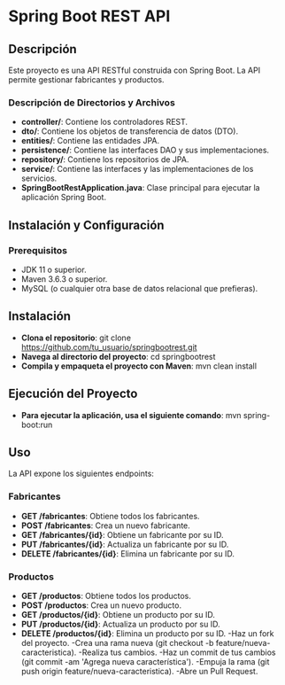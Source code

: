 # **Spring Boot REST API**

## **Descripción**

Este proyecto es una API RESTful construida con Spring Boot. La API permite gestionar fabricantes y productos.


### **Descripción de Directorios y Archivos**

- **controller/**: Contiene los controladores REST.
- **dto/**: Contiene los objetos de transferencia de datos (DTO).
- **entities/**: Contiene las entidades JPA.
- **persistence/**: Contiene las interfaces DAO y sus implementaciones.
- **repository/**: Contiene los repositorios de JPA.
- **service/**: Contiene las interfaces y las implementaciones de los servicios.
- **SpringBootRestApplication.java**: Clase principal para ejecutar la aplicación Spring Boot.

## **Instalación y Configuración**

### **Prerequisitos**

- JDK 11 o superior.
- Maven 3.6.3 o superior.
- MySQL (o cualquier otra base de datos relacional que prefieras).

## **Instalación**
- **Clona el repositorio**: git clone https://github.com/tu_usuario/springbootrest.git
- **Navega al directorio del proyecto**: cd springbootrest
- **Compila y empaqueta el proyecto con Maven**: mvn clean install

## **Ejecución del Proyecto**
- **Para ejecutar la aplicación, usa el siguiente comando**: mvn spring-boot:run

## **Uso**
La API expone los siguientes endpoints:
### **Fabricantes**
- **GET /fabricantes**: Obtiene todos los fabricantes.
- **POST /fabricantes**: Crea un nuevo fabricante.
- **GET /fabricantes/{id}**: Obtiene un fabricante por su ID.
- **PUT /fabricantes/{id}**: Actualiza un fabricante por su ID.
- **DELETE /fabricantes/{id}**: Elimina un fabricante por su ID.

### **Productos**
- **GET /productos**: Obtiene todos los productos.
- **POST /productos**: Crea un nuevo producto.
- **GET /productos/{id}**: Obtiene un producto por su ID.
- **PUT /productos/{id}**: Actualiza un producto por su ID.
- **DELETE /productos/{id}**: Elimina un producto por su ID.
-Haz un fork del proyecto.
-Crea una rama nueva (git checkout -b feature/nueva-caracteristica).
-Realiza tus cambios.
-Haz un commit de tus cambios (git commit -am 'Agrega nueva característica').
-Empuja la rama (git push origin feature/nueva-caracteristica).
-Abre un Pull Request.

